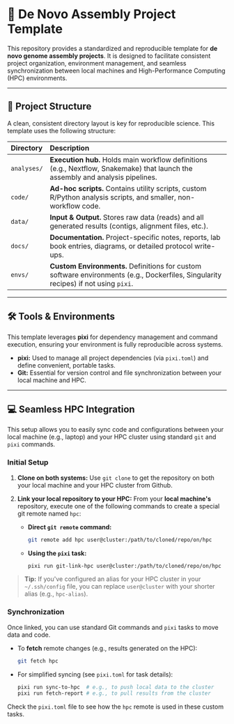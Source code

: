 # 🧬 De Novo Assembly Project Template

This repository provides a standardized and reproducible template for **de novo genome assembly projects**. It is designed to facilitate consistent project organization, environment management, and seamless synchronization between local machines and High-Performance Computing (HPC) environments.

---

## 📂 Project Structure

A clean, consistent directory layout is key for reproducible science. This template uses the following structure:

| Directory | Description |
| :--- | :--- |
| `analyses/` | **Execution hub.** Holds main workflow definitions (e.g., Nextflow, Snakemake) that launch the assembly and analysis pipelines. |
| `code/` | **Ad-hoc scripts.** Contains utility scripts, custom R/Python analysis scripts, and smaller, non-workflow code. |
| `data/` | **Input & Output.** Stores raw data (reads) and all generated results (contigs, alignment files, etc.). |
| `docs/` | **Documentation.** Project-specific notes, reports, lab book entries, diagrams, or detailed protocol write-ups. |
| `envs/` | **Custom Environments.** Definitions for custom software environments (e.g., Dockerfiles, Singularity recipes) if not using `pixi`. |

---

## 🛠️ Tools & Environments

This template leverages **pixi** for dependency management and command execution, ensuring your environment is fully reproducible across systems.

- **pixi:** Used to manage all project dependencies (via `pixi.toml`) and define convenient, portable tasks.
- **Git:** Essential for version control and file synchronization between your local machine and HPC.

---

## 💻 Seamless HPC Integration

This setup allows you to easily sync code and configurations between your local machine (e.g., laptop) and your HPC cluster using standard `git` and `pixi` commands.

### Initial Setup

1.  **Clone on both systems:** Use `git clone` to get the repository on both your local machine and your HPC cluster from Github.

2.  **Link your local repository to your HPC:** From your **local machine's** repository, execute one of the following commands to create a special git remote named `hpc`:

    * **Direct `git remote` command:**
        ```bash
        git remote add hpc user@cluster:/path/to/cloned/repo/on/hpc
        ```
    * **Using the `pixi` task:**
        ```bash
        pixi run git-link-hpc user@cluster:/path/to/cloned/repo/on/hpc
        ```

> **Tip:** If you've configured an alias for your HPC cluster in your `~/.ssh/config` file, you can replace `user@cluster` with your shorter alias (e.g., `hpc-alias`).

### Synchronization

Once linked, you can use standard Git commands and `pixi` tasks to move data and code.

-   To **fetch** remote changes (e.g., results generated on the HPC):
    ```bash
    git fetch hpc
    ```
-   For simplified syncing (see `pixi.toml` for task details):
    ```bash
    pixi run sync-to-hpc  # e.g., to push local data to the cluster
    pixi run fetch-report # e.g., to pull results from the cluster
    ```

Check the `pixi.toml` file to see how the `hpc` remote is used in these custom tasks.
